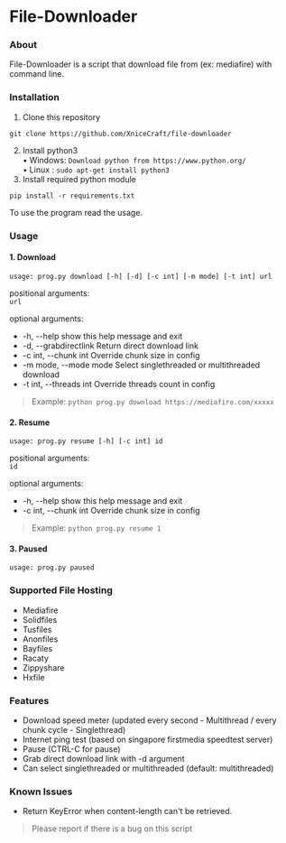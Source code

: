# File-Downloader

### About
File-Downloader is a script that download file from (ex: mediafire) with command line.

### Installation
1. Clone this repository
```
git clone https://github.com/XniceCraft/file-downloader
```
2. Install python3
<br>• Windows: ```Download python from https://www.python.org/```
<br>• Linux : ```sudo apt-get install python3```
3. Install required python module
```
pip install -r requirements.txt
```

To use the program read the usage.

### Usage
#### 1. Download

```usage: prog.py download [-h] [-d] [-c int] [-m mode] [-t int] url```

positional arguments:<br>
```url```

optional arguments:
 - -h, --help            show this help message and exit
 - -d, --grabdirectlink  Return direct download link
 - -c int, --chunk int   Override chunk size in config
 - -m mode, --mode mode  Select singlethreaded or multithreaded download
 - -t int, --threads int Override threads count in config
 
> Example: ```python prog.py download https://mediafire.com/xxxxx```

#### 2. Resume
```usage: prog.py resume [-h] [-c int] id```

positional arguments:<br>
```id```

optional arguments:
  - -h, --help           show this help message and exit
  - -c int, --chunk int  Override chunk size in config

> Example: ```python prog.py resume 1```

#### 3. Paused
```usage: prog.py paused```

### Supported File Hosting
- Mediafire
- Solidfiles
- Tusfiles
- Anonfiles
- Bayfiles
- Racaty
- Zippyshare
- Hxfile

### Features
- Download speed meter (updated every second - Multithread / every chunk cycle - Singlethread)
- Internet ping test (based on singapore firstmedia speedtest server)
- Pause (CTRL-C for pause)
- Grab direct download link with -d argument
- Can select singlethreaded or multithreaded (default: multithreaded)

### Known Issues
- Return KeyError when content-length can't be retrieved.

> Please report if there is a bug on this script
